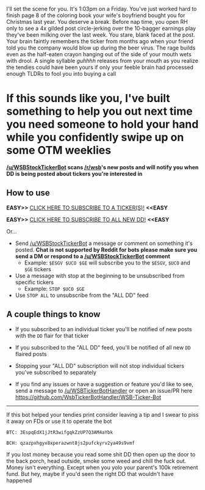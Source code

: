 I'll set the scene for you. It's 1:03pm on a Friday. You've just worked hard to finish page 8 of the coloring book your wife's boyfriend bought you for Christmas last year. You deserve a break. Before nap time, you open RH only to see a 4x gilded post circle-jerking over the 10-bagger earnings play they've been milking over the last week. You stare, blank faced at the post. Your brain faintly remembers the ticker from months ago when your friend told you the company would blow up during the beer virus. The rage builds even as the half-eaten crayon hanging out of the side of your mouth wets with drool. A single syllable _guhhhh_ releases from your mouth as you realize the tendies could have been yours if only your feeble brain had processed enough TLDRs to fool you into buying a call


# If this sounds like you, I've built something to help you out next time you need someone to hold your hand while you confidently swipe up on some OTM weeklies

**[/u/WSBStockTickerBot](https://www.reddit.com/user/WSBStockTickerBot) scans [/r/wsb](https://www.reddit.com/r/wallstreetbets/ "WSB")'s new posts and will notify you when DD is being posted about tickers you're interested in**

## How to use
**EASY>>** [CLICK HERE TO SUBSCRIBE TO A TICKER(S)!](https://np.reddit.com/message/compose/?to=WSBStockTickerBot&subject=Subscribe%20Me&message=Type%20tickers%20%24LIKE%20%24THIS%20anywhere%20in%20this%20message%20to%20subscribe%20to%20them) **<<EASY**

**EASY>>** [CLICK HERE TO SUBSCRIBE TO ALL NEW DD!](https://np.reddit.com/message/compose/?to=WSBStockTickerBot&subject=Subscribe%20Me&message=ALL%20DD) **<<EASY**

Or...

* Send [/u/WSBStockTickerBot](https://www.reddit.com/user/WSBStockTickerBot) a message or comment on something it's posted. **Chat is not supported by Reddit for bots please make sure you send a DM or respond to a [/u/WSBStockTickerBot](https://www.reddit.com/user/WSBStockTickerBot) comment**
  * Example: `$ESGV $UCO $GE` will subscribe you to the `$ESGV`, `$UCO` and `$GE` tickers
* Use a message with stop at the beginning to be unsubscribed from specific tickers
  * Example: `STOP $UCO $GE`
* Use `STOP ALL` to unsubscribe from the "ALL DD" feed

## A couple things to know
* If you subscribed to an individual ticker you'll be notified of new posts with the `DD` flair for that ticker
* If you subscribed to the "ALL DD" feed, you'll be notified of all new `DD` flaired posts 
* Stopping your "ALL DD" subscription will not stop individual tickers you've subscribed to separately

* If you find any issues or have a suggestion or feature you'd like to see, send a message to [/u/WSBTickerBotHandler](https://www.reddit.com/user/WSBTickerBotHandler) or open an issue/PR here https://github.com/WsbTickerBotHandler/WSB-Ticker-Bot

---

If this bot helped your tendies print consider leaving a tip and I swear to piss it away on FDs or use it to operate the bot

`BTC: 3EspqEdX1jJtR3wifgqkZzUP7Q3AM4aYbk`

`BCH: qzazpxhgyx8xperazwnt8js2pufckyrv2ya49s9vmf`

If you lost money because you read some shit DD then open up the door to the back porch, head outside, smoke some weed and chill the fuck out. Money isn't everything. Except when you yolo your parent's 100k retirement fund. But hey, maybe if you'd seen the right DD that wouldn't have happened
